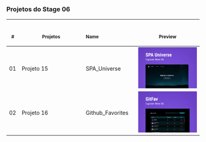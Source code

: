 ### Projetos do Stage 06
 <table>
    <thead>
        <tr>
            <th align="center">
                <img width="20" height="1"> 
                <p>
                    <small>#</small>
                </p>
            </th>
            <th align="center">
                <img width="300" height="1"> 
                <p> 
                    <small>
                      Projetos
                    </small>
                </p>
            </th>
            <th align="left">
                <img width="140" height="1">
                <p align="left"> 
                    <small>
                     Name
                    </small>
                </p>
            </th>
            <th align="center">
                <img width="201" height="1">
                <p align="center"> 
                    <small>
                      Preview
                    </small>
                </p>
            </th>
        </tr>
    </thead>
    <tbody>
        <tr>
            <td>01</td>
            <td>Projeto 15</td>
            <td>SPA_Universe</td>
            <td align="center">
            <a href="#"><img width="300px" src="./SPA_Universe/.github/preview.png" /></a></td>
        </tr>
        <tr>
            <td>02</td>
            <td>Projeto 16</td>
            <td>Github_Favorites</td>
            <td align="center"><a href="#"><img width="300px" src="./Github_Favorites/.github/preview.png" /></a></td>
        </tr>
</table></p>
